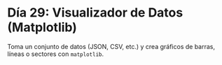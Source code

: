 # Día 29: Visualizador de Datos (Matplotlib)

Toma un conjunto de datos (JSON, CSV, etc.) y crea gráficos de barras, líneas o sectores con `matplotlib`.